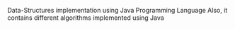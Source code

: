 Data-Structures implementation using Java Programming Language
Also, it contains different algorithms implemented using Java
